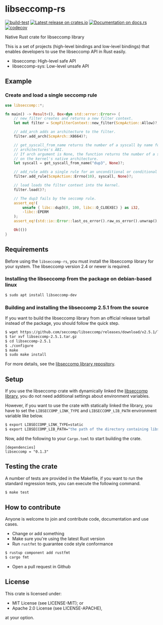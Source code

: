 # libseccomp-rs

[![build-test](https://github.com/libseccomp-rs/libseccomp-rs/actions/workflows/build-test.yaml/badge.svg?branch=main)](https://github.com/libseccomp-rs/libseccomp-rs/actions/workflows/build-test.yaml)
[![Latest release on crates.io](https://img.shields.io/crates/v/libseccomp.svg)](https://crates.io/crates/libseccomp)
[![Documentation on docs.rs](https://docs.rs/libseccomp/badge.svg)](https://docs.rs/libseccomp)
[![codecov](https://codecov.io/gh/libseccomp-rs/libseccomp-rs/branch/main/graph/badge.svg)](https://codecov.io/gh/libseccomp-rs/libseccomp-rs)

Native Rust crate for libseccomp library

This is a set of projects (high-level bindings and low-level bindings) that enables developers
to use the libseccomp API in Rust easily.

* libseccomp: High-level safe API
* libseccomp-sys: Low-level unsafe API

## Example
### Create and load a single seccomp rule

```rust
use libseccomp::*;

fn main() -> Result<(), Box<dyn std::error::Error>> {
    // new_filter creates and returns a new filter context.
    let mut filter = ScmpFilterContext::new_filter(ScmpAction::Allow)?;

    // add_arch adds an architecture to the filter.
    filter.add_arch(ScmpArch::X8664)?;

    // get_syscall_from_name returns the number of a syscall by name for a given
    // architectures's ABI.
    // If arch argument is None, the function returns the number of a syscall
    // on the kernel's native architecture.
    let syscall = get_syscall_from_name("dup3", None)?;

    // add_rule adds a single rule for an unconditional or conditional action on a syscall.
    filter.add_rule(ScmpAction::Errno(10), syscall, None)?;

    // load loads the filter context into the kernel.
    filter.load()?;

    // The dup3 fails by the seccomp rule.
    assert_eq!(
        unsafe { libc::dup3(0, 100, libc::O_CLOEXEC) } as i32,
        -libc::EPERM
    );
    assert_eq!(std::io::Error::last_os_error().raw_os_error().unwrap(), 10);

    Ok(())
}

```

## Requirements
Before using the `libseccomp-rs`, you must install the libseccomp library for your system.
The libseccomp version 2.4 or newer is required.

### Installing the libseccomp from the package on debian-based linux

``` sh
$ sudo apt install libseccomp-dev
```

### Building and installing the libseccomp 2.5.1 from the source
If you want to build the libseccomp library from an official release tarball instead of the package,
you should follow the quick step.

```sh
$ wget https://github.com/seccomp/libseccomp/releases/download/v2.5.1/libseccomp-2.5.1.tar.gz
$ tar xvf libseccomp-2.5.1.tar.gz
$ cd libseccomp-2.5.1
$ ./configure
$ make
$ sudo make install
```

For more details, see the [libseccomp library repository](https://github.com/seccomp/libseccomp).

## Setup
If you use the libseccomp crate with dynamically linked the [libseccomp library](https://github.com/seccomp/libseccomp),
you do not need additional settings about environment variables.

However, if you want to use the crate with statically linked the library,
you have to set the `LIBSECCOMP_LINK_TYPE` and `LIBSECCOMP_LIB_PATH` environment variable
like below.

```sh
$ export LIBSECCOMP_LINK_TYPE=static
$ export LIBSECCOMP_LIB_PATH="the path of the directory containing libseccomp.a (e.g. /usr/lib)"
```

Now, add the following to your `Cargo.toml` to start building the crate.

```
[dependencies]
libseccomp = "0.1.3"
```

## Testing the crate
A number of tests are provided in the Makefile, if you want to run the standard
regression tests, you can execute the following command.

``` sh
$ make test
```

## How to contribute
Anyone is welcome to join and contribute code, documentation and use cases.

- Change or add something
- Make sure you're using the latest Rust version
- Run `rustfmt` to guarantee code style conformance

``` sh
$ rustup component add rustfmt
$ cargo fmt
```

- Open a pull request in Github

## License
This crate is licensed under:

- MIT License (see LICENSE-MIT); or
- Apache 2.0 License (see LICENSE-APACHE),

at your option.

